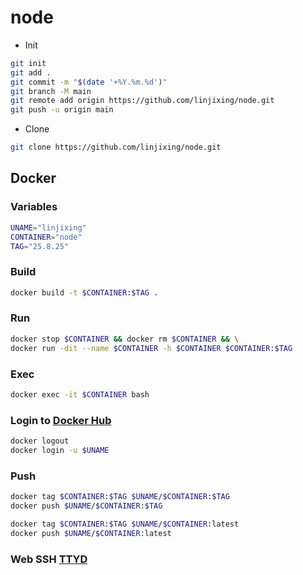 # node

- Init

```bash
git init
git add .
git commit -m "$(date '+%Y.%m.%d')"
git branch -M main
git remote add origin https://github.com/linjixing/node.git
git push -u origin main
```

- Clone

```bash
git clone https://github.com/linjixing/node.git
```

## Docker

### Variables

```bash
UNAME="linjixing"
CONTAINER="node"
TAG="25.8.25"
```

### Build

```bash
docker build -t $CONTAINER:$TAG .
```

### Run

```bash
docker stop $CONTAINER && docker rm $CONTAINER && \
docker run -dit --name $CONTAINER -h $CONTAINER $CONTAINER:$TAG
```

### Exec

```bash
docker exec -it $CONTAINER bash
```

### Login to [Docker Hub](https://hub.docker.com/repository/docker/linjixing/node/tags)

```bash
docker logout
docker login -u $UNAME
```

### Push

```bash
docker tag $CONTAINER:$TAG $UNAME/$CONTAINER:$TAG
docker push $UNAME/$CONTAINER:$TAG

docker tag $CONTAINER:$TAG $UNAME/$CONTAINER:latest
docker push $UNAME/$CONTAINER:latest
```

### Web SSH [TTYD](http://localhost:8081)
